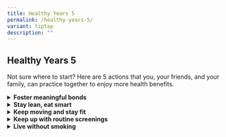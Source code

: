 ```yaml
---
title: Healthy Years 5
permalink: /healthy-years-5/
variant: tiptap
description: ""
---
```

<h2>Healthy Years 5</h2>
<p>Not sure where to start? Here are 5 actions that you, your friends, and
your family, can practice together to enjoy more health benefits.</p>
<div data-type="detailGroup" class="isomer-accordion isomer-accordion-white">
<details class="isomer-details">
<summary><strong>Foster meaningful bonds</strong>
</summary>
<div data-type="detailsContent" class="isomer-details-content">
<ul data-tight="true" class="tight">
<li>
<p>Join group activities for health in the neighbourhood together</p>
</li>
<li>
<p>Make time to cook and/or eat healthy meals with family and friends</p>
</li>
</ul>
</div>
</details>
<details class="isomer-details">
<summary><strong>Stay lean, eat smart</strong>
</summary>
<div data-type="detailsContent" class="isomer-details-content">
<ul data-tight="true" class="tight">
<li>
<p>Encourage each other to go ‘kosong’ when ordering drinks or choose water
instead!</p>
</li>
<li>
<p>Challenge each other to avoid fried food and highly processed foods, and
instead opt for lean meats and dishes with vegetables</p>
</li>
<li>
<p>Aim for at least 2 servings of fruits and vegetables a day</p>
</li>
</ul>
</div>
</details>
<details class="isomer-details">
<summary><strong>Keep moving and stay fit</strong>
</summary>
<div data-type="detailsContent" class="isomer-details-content">
<ul data-tight="true" class="tight">
<li>
<p><em>Jio</em>* your family and friends for walks or exercises</p>
</li>
<li>
<p>Join an exercise class in your community</p>
</li>
<li>
<p>Challenge your family/friends to set fitness goals and track your progress
using Healthy 365</p>
</li>
</ul>
</div>
</details>
<details class="isomer-details">
<summary><strong>Keep up with routine screenings</strong>
</summary>
<div data-type="detailsContent" class="isomer-details-content">
<ul data-tight="true" class="tight">
<li>
<p>Nudge those around you to sign up for Healthier SG</p>
</li>
<li>
<p>Encourage your colleagues to go for screenings offered by your workplace
together</p>
</li>
</ul>
</div>
</details>
<details class="isomer-details">
<summary><strong>Live without smoking</strong>
</summary>
<div data-type="detailsContent" class="isomer-details-content">
<ul data-tight="true" class="tight">
<li>
<p>Keep your cravings at bay by keeping busy</p>
</li>
<li>
<p>Challenge a friend to quit smoking together</p>
</li>
</ul>
</div>
</details>
</div>
<p></p>